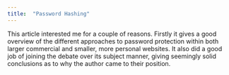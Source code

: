 ```yaml
---
title:  "Password Hashing"
---
```

<p> 
This article interested me for a couple of reasons.  Firstly it gives a good overview of the different approaches to password protection within both larger commercial and smaller, more personal websites.  It also did a good job of joining the debate over its subject manner, giving seemingly solid conclusions as to why the author came to their position.
</p>

<a href="https://nakedsecurity.sophos.com/2013/11/20/serious-security-how-to-store-your-users-passwords-safely/" target="_blank">